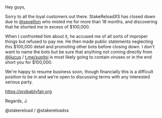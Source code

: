Hey guys,

Sorry to all the loyal customers out there. StakeReloadXS has closed down due to [@sevellion](https://github.com/sevellion) who misled me for more than 18 months, and discovering that he shorted me in excess of $100,000.

When I confronted him about it, he accused me of all sorts of improper things but refused to pay me. He then made public statements neglecting this $100,000 detail and promoting other bots before closing down. I don't want to name the bots but be sure that anything not coming directly from [@jlucus](https://github.com/jlucus) / [t.me/supitsj](https://t.me/supitsj) is most likely going to contain viruses or in the end short you for $100,000.

We're happy to resume business soon, though financially this is a difficult position to be in and we're open to discussing terms with any interested serious party.

https://probablyfair.org

Regards, J.

@stakereload / @stakereloadxs

